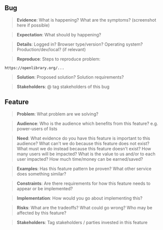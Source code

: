 ## Bug

> **Evidence**: What is happening? What are the symptoms? (screenshot here if possible)

> **Expectation**: What should by happening?

> **Details**: Logged in? Browser type/version? Operating system? Production/dev/local? (if relevant)

> **Reproduce**: Steps to reproduce problem:

`https://openlibrary.org/...`

> **Solution**: Proposed solution? Solution requirements?

> **Stakeholders**: @ tag stakeholders of this bug


## Feature

> **Problem**: What problem are we solving?

> **Audience**: Who is the audience which benefits from this feature?  e.g. power-users of lists

> **Need**: What evidence do you have this feature is important to this audience? What can't we do because this feature does not exist? What must we do instead because this feature doesn't exist? How many users will be impacted? What is the value to us and/or to each user impacted? How much time/money can be earned/saved?

> **Examples**: Has this feature pattern be proven? What other service does something similar?

> **Constraints**: Are there requirements for how this feature needs to appear or be implemented?

> **Implementation**: How would you go about implementing this?

> **Risks**: What are the tradeoffs? What could go wrong? Who may be affected by this feature?

> **Stakeholders**: Tag stakeholders / parties invested in this feature
